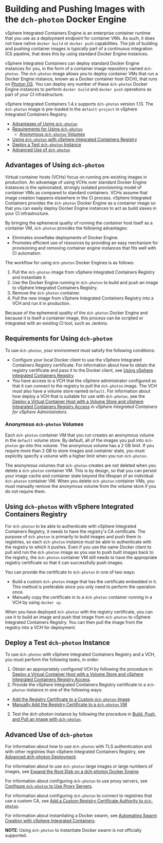 # Building and Pushing Images with the `dch-photon` Docker Engine 

vSphere Integrated Containers Engine is an enterprise container runtime that you use as a deployment endpoint for container VMs. As such, it does not have native `docker build` or `docker push` capabilities. The job of building and pushing container images is typically part of a continuous integration (CI) pipeline, that does this by using standard Docker Engine instances. 

vSphere Integrated Containers can deploy standard Docker Engine instances for you, in the form of a container image repository named `dch-photon`.  The `dch-photon` image allows you to deploy container VMs that run a Docker Engine instance, known as a Docker container host (DCH), that runs on [Photon OS](https://vmware.github.io/photon/). You can deploy any number of these `dch-photon` Docker Engine instances to perform `docker build` and `docker push` operations as part of your CI infrastructure. 

vSphere Integrated Containers 1.4.x supports `dch-photon` version 1.13. The `dch-photon` image is pre-loaded in the `default-project` in vSphere Integrated Containers Registry. 

- [Advantages of Using `dch-photon`](#advantages)
- [Requirements for Using `dch-photon`](#requirements)
  - [Anonymous `dch-photon` Volumes](#vols) 
- [Using `dch-photon` with vSphere Integrated Containers Registry](#registry)
- [Deploy a Test `dch-photon` Instance](#procedure)
- [Advanced Use of `dch-photon`](#advanced)

## Advantages of Using `dch-photon` <a id="advantages"></a> 

Virtual container hosts (VCHs) focus on running pre-existing images in production. An advantage of using VCHs  over standard Docker Engine instances is the opinionated, strongly isolated provisioning model of container VMs as compared to standard containers. VCHs assume that image creation happens elsewhere in the CI process. vSphere Integrated Containers provides the `dch-photon` Docker Engine as a container image so that you can easily deploy Docker Engine instances to act as build slaves in your CI infrastructure.  

By bringing the ephemeral quality of running the container host itself as a container VM, `dch-photon` provides the following advantages:

- Eliminates snowflake deployments of Docker Engine.
- Promotes efficient use of resources by providing an easy mechanism for provisioning and removing container engine instances that fits well with CI automation.

The workflow for using `dch-photon` Docker Engines is as follows: 

1. Pull the `dch-photon` image from vSphere Integrated Containers Registry and instantiate it.
2. Use the Docker Engine running in `dch-photon` to build and push an image to vSphere Integrated Containers Registry.
3. Remove the `dch-photon` container.
4. Pull the new image from vSphere Integrated Containers Registry into a VCH and run it in production.

Because of the ephemeral quality of the `dch-photon` Docker Engine and because it is itself a container image, this process can be scripted or integrated with an existing CI tool, such as Jenkins.

## Requirements for Using `dch-photon` <a id="requirements"></a>

To use `dch-photon`, your environment must satisfy the following conditions: 

- Configure your local Docker client to use the vSphere Integrated Containers Registry certificate. For information about how to obtain the registry certificate and pass it to the Docker client, see [Using vSphere Integrated Containers Registry](configure_docker_client.md#registry).
- You have access to a VCH that the vSphere administrator configured so that it can connect to the registry to pull the `dch-photon` image. The VCH must also have a volume store named `default`. For information about how deploy a VCH that is suitable for use with `dch-photon`, see the [Deploy a Virtual Container Host with a Volume Store and vSphere Integrated Containers Registry Access](../vic_vsphere_admin/deploy_vch_dchphoton.md) in *vSphere Integrated Containers for vSphere Administrators*. 

### Anonymous `dch-photon` Volumes <a id="vols"></a>

Each `dch-photon` container VM that you run creates an anonymous volume in the `default` volume store. By default, all of the images you pull into `dch-photon` go into this volume. The anonymous volume has a 2 GB limit. If you require more than 2 GB to store images and container state, you must explicitly specify a volume with a higher limit when you run `dch-photon`. 

The anonymous volumes that `dch-photon` creates are not deleted when you delete a `dch-photon` container VM.  This is by design, so that you can persist your image cache and container state beyond the lifespan of an individual `dch-photon` container VM. When you delete `dch-photon` container VMs, you must manually remove the anonymous volume from the volume store if you do not require them.

## Using `dch-photon` with vSphere Integrated Containers Registry <a id="registry"></a>

For `dch-photon` to be able to authenticate with vSphere Integrated Containers Registry, it needs to have the registry's CA certificate. 
The purpose of `dch-photon` is primarily to build images and push them to registries, so each `dch-photon` instance must be able to authenticate with the registry to which it pushes. Even if you use the same Docker client to pull and run the `dch-photon` image as you use to push built images back to the registry, the `dch-photon` container VM still needs to have the appropriate registry certificate so that it can successfully push images. 

You can provide the certificate to `dch-photon` in one of two ways:

-  Build a custom `dch-photon` image that has the certificate embedded in it. This method is preferable since you only need to perform the operation once.
-  Manually copy the certificate in to a `dch-photon` container running in a VCH by using `docker cp`.

When you have deployed `dch-photon` with the registry certificate, you can use it to build an image and push that image from `dch-photon` to vSphere Integrated Containers Registry. You can then pull the image from the registry into a VCH for deployment. 

## Deploy a Test `dch-photon` Instance <a id="procedure"></a>

To use `dch-photon` with vSphere Integrated Containers Registry and a VCH, you must perform the following tasks, in order:

1. Obtain an appropriately configured VCH by following the procedure in [Deploy a Virtual Container Host with a Volume Store and vSphere Integrated Containers Registry Access](../vic_vsphere_admin/deploy_vch_dchphoton.md).
2. Provide the vSphere Integrated Containers Registry certificate to a `dch-photon` instance in one of the following ways:

  - [Add the Registry Certificate to a Custom  `dch-photon`  Image](photon_cert_custom.md)
  - [Manually Add the Registry Certificate to a `dch-photon` VM](photon_cert_manual.md)
2. Test the dch-photon instance by following the procedure in [Build, Push, and Pull an Image with `dch-photon`](test_photon.md).

## Advanced Use of `dch-photon` <a id="advanced"></a>

For information about how to use `dch-photon` with TLS authentication and with other registries than vSphere Integrated Containers Registry, see [Advanced dch-photon Deployment](dchphoton_options.md).

For information about to use `dch-photon` large images or large numbers of images, see [Expand the Root Disk on a dch-photon Docker Engine](dch_expand_disk.md).

For information about configuring `dch-photon` to use proxy servers, see [Configure `dch-photon` to Use Proxy Servers](dch_photon_proxy.md).

For information about configuring `dch-photon` to connect to registries that use a custom CA, see [Add a Custom Registry Certificate Authority to `dch-photon`](add_custom_ca.md).

For information about instantiating a Docker swarm, see [Automating Swarm Creation with vSphere Integrated Containers](https://blogs.vmware.com/cloudnative/2017/10/03/automating-swarm-creation-with-vic-1-2/).

**NOTE**: Using `dch-photon` to instantiate Docker swarm is not officially supported.